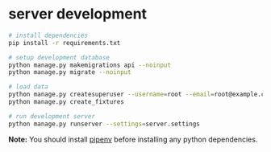 # server development

``` bash
# install dependencies
pip install -r requirements.txt

# setup development database
python manage.py makemigrations api --noinput
python manage.py migrate --noinput

# load data
python manage.py createsuperuser --username=root --email=root@example.com --noinput
python manage.py create_fixtures

# run development server
python manage.py runserver --settings=server.settings
```

**Note:** You should install [pipenv](https://docs.pipenv.org/) before installing any python dependencies.
